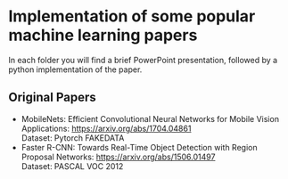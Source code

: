 # Implementation of some popular machine learning papers

In each folder you will find a brief PowerPoint presentation, followed by a python implementation of the paper.

## Original Papers
* MobileNets: Efficient Convolutional Neural Networks for Mobile Vision Applications: https://arxiv.org/abs/1704.04861  
Dataset: Pytorch FAKEDATA
* Faster R-CNN: Towards Real-Time Object Detection with Region Proposal Networks: https://arxiv.org/abs/1506.01497  
Dataset: PASCAL VOC 2012
